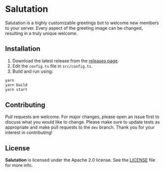 # Salutation

Salutation is a highly customizable greetings bot to welcome new members to your server. Every aspect of the greeting image can be changed, resulting in a truly unique welcome.

## Installation

1. Download the latest release from the [releases page](https://github.com/willuhm-js/salutation/releases).
2. Edit the `config.ts` file in `src/config.ts`.
3. Build and run using:

```bash
yarn
yarn build
yarn start
```

## Contributing

Pull requests are welcome. For major changes, please open an issue first to discuss what you would like to change. Please make sure to update tests as appropriate and make pull requests to the `dev` branch. Thank you for your interest in contributing!

## License

**Salutation** is licensed under the Apache 2.0 license. See the [LICENSE](LICENSE) file for more info.
